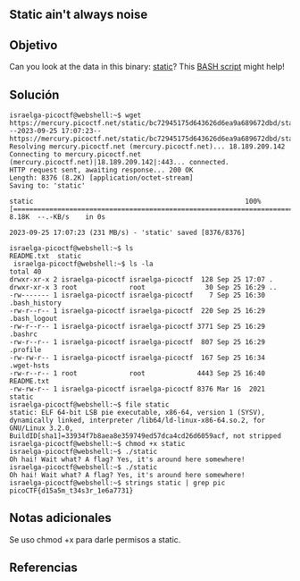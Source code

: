 ## Static ain't always noise
## Objetivo
Can you look at the data in this binary: [static](https://mercury.picoctf.net/static/bc72945175d643626d6ea9a689672dbd/static)? This [BASH script](https://mercury.picoctf.net/static/bc72945175d643626d6ea9a689672dbd/ltdis.sh) might help!
## Solución 
```shell
israelga-picoctf@webshell:~$ wget https://mercury.picoctf.net/static/bc72945175d643626d6ea9a689672dbd/static
--2023-09-25 17:07:23--  https://mercury.picoctf.net/static/bc72945175d643626d6ea9a689672dbd/static
Resolving mercury.picoctf.net (mercury.picoctf.net)... 18.189.209.142
Connecting to mercury.picoctf.net (mercury.picoctf.net)|18.189.209.142|:443... connected.
HTTP request sent, awaiting response... 200 OK
Length: 8376 (8.2K) [application/octet-stream]
Saving to: 'static'

static                                                     100%[=======================================================================================================================================>]   8.18K  --.-KB/s    in 0s      

2023-09-25 17:07:23 (231 MB/s) - 'static' saved [8376/8376]

israelga-picoctf@webshell:~$ ls
README.txt  static
 israelga-picoctf@webshell:~$ ls -la
total 40
drwxr-xr-x 2 israelga-picoctf israelga-picoctf  128 Sep 25 17:07 .
drwxr-xr-x 3 root             root               30 Sep 25 16:29 ..
-rw------- 1 israelga-picoctf israelga-picoctf    7 Sep 25 16:30 .bash_history
-rw-r--r-- 1 israelga-picoctf israelga-picoctf  220 Sep 25 16:29 .bash_logout
-rw-r--r-- 1 israelga-picoctf israelga-picoctf 3771 Sep 25 16:29 .bashrc
-rw-r--r-- 1 israelga-picoctf israelga-picoctf  807 Sep 25 16:29 .profile
-rw-rw-r-- 1 israelga-picoctf israelga-picoctf  167 Sep 25 16:34 .wget-hsts
-rw-r--r-- 1 root             root             4443 Sep 25 16:40 README.txt
-rw-rw-r-- 1 israelga-picoctf israelga-picoctf 8376 Mar 16  2021 static
israelga-picoctf@webshell:~$ file static
static: ELF 64-bit LSB pie executable, x86-64, version 1 (SYSV), dynamically linked, interpreter /lib64/ld-linux-x86-64.so.2, for GNU/Linux 3.2.0, BuildID[sha1]=33934f7b8aea8e359749ed57dca4cd26d6059acf, not stripped
israelga-picoctf@webshell:~$ chmod +x static
israelga-picoctf@webshell:~$ ./static
Oh hai! Wait what? A flag? Yes, it's around here somewhere!
israelga-picoctf@webshell:~$ ./static
Oh hai! Wait what? A flag? Yes, it's around here somewhere!
israelga-picoctf@webshell:~$ strings static | grep pic 
picoCTF{d15a5m_t34s3r_1e6a7731}

```
## Notas adicionales
Se uso chmod +x para darle permisos a static.
## Referencias